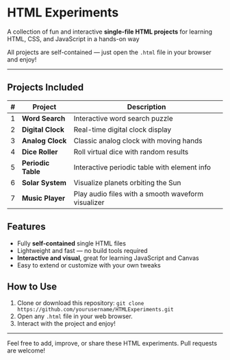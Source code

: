 # HTML Experiments

A collection of fun and interactive **single-file HTML projects**  for learning HTML, CSS, and JavaScript in a hands-on way

All projects are self-contained — just open the `.html` file in your browser and enjoy!

---

## Projects Included

| # | Project | Description |
|---|---------|-------------|
| 1 | **Word Search** | Interactive word search puzzle |
| 2 | **Digital Clock** | Real-time digital clock display |
| 3 | **Analog Clock** | Classic analog clock with moving hands |
| 4 | **Dice Roller** | Roll virtual dice with random results |
| 5 | **Periodic Table** | Interactive periodic table with element info |
| 6 | **Solar System** | Visualize planets orbiting the Sun |
| 7 | **Music Player** | Play audio files with a smooth waveform visualizer |

## Features

- Fully **self-contained** single HTML files
- Lightweight and fast — no build tools required
- **Interactive and visual**, great for learning JavaScript and Canvas
- Easy to extend or customize with your own tweaks

## How to Use

1. Clone or download this repository:
   ```git clone https://github.com/yourusername/HTMLExperiments.git```
2. Open any `.html` file in your web browser.
3. Interact with the project and enjoy!

---

Feel free to add, improve, or share these HTML experiments. Pull requests are welcome!
